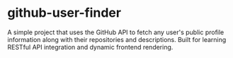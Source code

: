 # github-user-finder
A simple project that uses the GitHub API to fetch any user's public profile information along with their repositories and descriptions. Built for learning RESTful API integration and dynamic frontend rendering.

